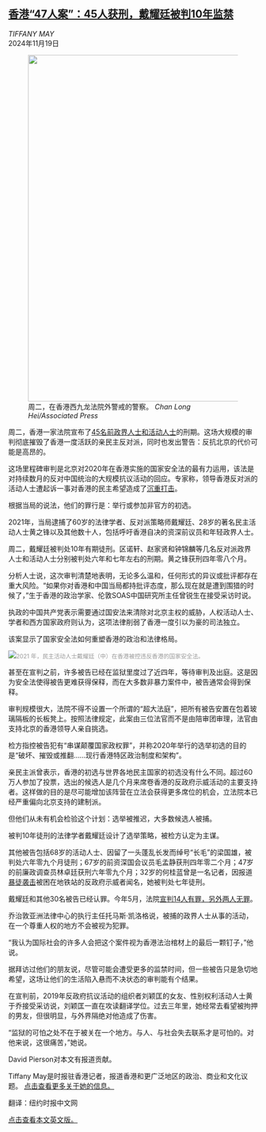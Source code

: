 <!--1731998221000-->
[香港“47人案”：45人获刑，戴耀廷被判10年监禁](https://cn.nytimes.com/china/20241119/hong-kong-democrats-sentenced/)
------

<address>TIFFANY MAY</address><time pudate="2024-11-19 02:21:16" datetime="2024-11-19 02:21:16">2024年11月19日</time><figure><img src="https://images.weserv.nl/?url=static01.nyt.com/images/2024/11/19/multimedia/19hongkong-democrats-01-jghf/19hongkong-democrats-01-jghf-master1050.jpg" width="1050" height="700"><figcaption>周二，在香港西九龙法院外警戒的警察。 <cite>Chan Long Hei/Associated Press</cite></figcaption></figure><section><p>周二，香港一家法院宣布了<a href="https://www.nytimes.com/interactive/2023/02/06/world/asia/hong-kong-47-democracy-trial.html">45名前政界人士和活动人士</a>的刑期。这场大规模的审判彻底摧毁了香港一度活跃的亲民主反对派，同时也发出警告：反抗北京的代价可能是高昂的。</p><p>这场里程碑审判是北京对2020年在香港实施的国家安全法的最有力运用，该法是对持续数月的反对中国统治的大规模抗议活动的回应。专家称，领导香港反对派的活动人士遭起诉一事对香港的民主希望造成了<a href="https://cn.nytimes.com/china/20230207/hong-kong-47-security-law/">沉重打击</a>。</p><p>根据当局的说法，他们的罪行是：举行或参加非官方的初选。</p><p>2021年，当局逮捕了60岁的法律学者、反对派策略师戴耀廷、28岁的著名民主活动人士黄之锋以及其他数十人，包括呼吁香港自决的资深前议员和年轻政界人士。</p><p>周二，戴耀廷被判处10年有期徒刑。区诺轩、赵家贤和钟锦麟等几名反对派政界人士和活动人士分别被判处六年和七年左右的刑期。黄之锋获刑四年零八个月。</p><p>分析人士说，这次审判清楚地表明，无论多么温和，任何形式的异议或批评都存在重大风险。“如果你对香港和中国当局都持批评态度，那么现在就是遭到围猎的时候了，”生于香港的政治学家、伦敦SOAS中国研究所主任曾锐生在接受采访时说。</p><p>执政的中国共产党表示需要通过国安法来清除对北京主权的威胁，人权活动人士、学者和西方国家政府则认为，这项法律削弱了香港一度引以为豪的司法独立。</p><p>该案显示了国家安全法如何重塑香港的政治和法律格局。</p><p><img src="https://images.weserv.nl/?url=static01.nyt.com/images/2024/11/19/multimedia/19hongkong-democrats01-jcgm/19hongkong-democrats01-jcgm-master1050.jpg"><small style="color: #999;">2021 年，民主活动人士戴耀廷（中）在香港被控违反香港的国家安全法。</small></p><p>甚至在宣判之前，许多被告已经在监狱里度过了近四年，等待审判及出庭。这是因为安全法使得被告更难获得保释，而在大多数非暴力案件中，被告通常会得到保释。</p><p>审判规模很大，法院不得不设置一个所谓的“超大法庭”，把所有被告安置在包着玻璃隔板的长板凳上。按照法律规定，此案由三位法官而不是由陪审团审理，法官由支持北京的香港领导人亲自挑选。</p><p>检方指控被告犯有“串谋颠覆国家政权罪”，并称2020年举行的选举初选的目的是“破坏、摧毁或推翻……现行香港特区政治制度和架构”。</p><p>亲民主派曾表示，香港的初选与世界各地民主国家的初选没有什么不同。超过60万人参加了投票，选出的候选人是几个月来席卷香港的反政府示威活动的主要支持者。这样做的目的是尽可能增加该阵营在立法会获得更多席位的机会，立法院本已经严重偏向北京支持的建制派。</p><p>但他们从未有机会检验这个计划：选举被推迟，大多数候选人被捕。</p><p>被判10年徒刑的法律学者戴耀廷设计了选举策略，被检方认定为主谋。</p><p>其他被告包括68岁的活动人士、因留了一头蓬乱长发而绰号“长毛”的梁国雄，被判处六年零九个月徒刑；67岁的前资深国会议员毛孟静获刑四年零二个月；47岁的前廉政调查员林卓廷获刑六年零九个月；32岁的何桂蓝曾是一名记者，因报道<a href="https://cn.nytimes.com/china/20190723/hong-kong-protest-mob-attack-yuen-long/" title="Link: https://cn.nytimes.com/china/20190723/hong-kong-protest-mob-attack-yuen-long/">暴徒袭击</a>被困在地铁站的反政府示威者闻名，她被判处七年徒刑。</p><p>戴耀廷和其他30名被告已经认罪。今年5月，法院<a href="https://cn.nytimes.com/china/20240530/hong-kong-national-security/" title="Link: https://cn.nytimes.com/china/20240530/hong-kong-national-security/">宣判14人有罪，另外两人无罪</a>。</p><p>乔治敦亚洲法律中心的执行主任托马斯·凯洛格说，被捕的政界人士从事的活动，在一个尊重人权的地方不会被视为犯罪。</p><p>“我认为国际社会的许多人会把这个案件视为香港法治棺材上的最后一颗钉子，”他说。</p><p>据拜访过他们的朋友说，尽管可能会遭受更多的监禁时间，但一些被告只是急切地希望，这场让他们的生活陷入悬而不决状态的审判能有个结果。</p><p>在宣判前，2019年反政府抗议活动的组织者刘颖匡的女友、性别权利活动人士黄于乔接受采访说，刘颖匡一直在攻读翻译学位。过去三年里，她经常去看望被拘押的男友，但很明显，与外界隔绝对他造成了伤害。</p><p>“监狱的可怕之处不在于被关在一个地方。与人、与社会失去联系才是可怕的。对他来说，这很痛苦，”她说。</p></section><footer><p>David Pierson对本文有报道贡献。</p><p>Tiffany May是时报驻香港记者，报道香港和更广泛地区的政治、商业和文化议题。 <a rel="nofollow" target="_blank" href="https://www.nytimes.com/by/tiffany-may">点击查看更多关于她的信息。</a></p><p>翻译：纽约时报中文网</p><p><a rel="nofollow" target="_blank" href="https://www.nytimes.com/2024/11/18/world/asia/hong-kong-democrats-sentenced.html">点击查看本文英文版。</a></p></footer>

